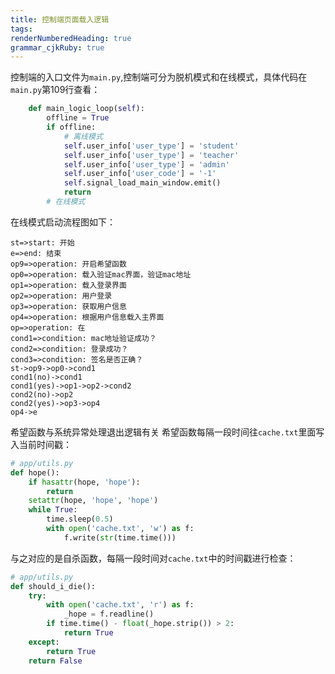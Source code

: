 ```yaml
---
title: 控制端页面载入逻辑
tags: 
renderNumberedHeading: true
grammar_cjkRuby: true
---
```



控制端的入口文件为`main.py`,控制端可分为脱机模式和在线模式，具体代码在`main.py`第109行查看：

``` python
    def main_logic_loop(self):
        offline = True
        if offline:
            # 离线模式
            self.user_info['user_type'] = 'student'
            self.user_info['user_type'] = 'teacher'
            self.user_info['user_type'] = 'admin'
            self.user_info['user_code'] = '-1'
            self.signal_load_main_window.emit()
            return
        # 在线模式
```

在线模式启动流程图如下：
```flow
st=>start: 开始
e=>end: 结束
op9=>operation: 开启希望函数
op0=>operation: 载入验证mac界面，验证mac地址
op1=>operation: 载入登录界面
op2=>operation: 用户登录
op3=>operation: 获取用户信息
op4=>operation: 根据用户信息载入主界面
op=>operation: 在
cond1=>condition: mac地址验证成功？
cond2=>condition: 登录成功？
cond3=>condition: 签名是否正确？
st->op9->op0->cond1
cond1(no)->cond1
cond1(yes)->op1->op2->cond2
cond2(no)->op2
cond2(yes)->op3->op4
op4->e
```
希望函数与系统异常处理退出逻辑有关
希望函数每隔一段时间往`cache.txt`里面写入当前时间戳：

``` py
# app/utils.py
def hope():
    if hasattr(hope, 'hope'):
        return
    setattr(hope, 'hope', 'hope')
    while True:
        time.sleep(0.5)
        with open('cache.txt', 'w') as f:
            f.write(str(time.time()))
```
与之对应的是自杀函数，每隔一段时间对`cache.txt`中的时间戳进行检查：

``` py
# app/utils.py
def should_i_die():
    try:
        with open('cache.txt', 'r') as f:
            _hope = f.readline()
        if time.time() - float(_hope.strip()) > 2:
            return True
    except:
        return True
    return False
```
